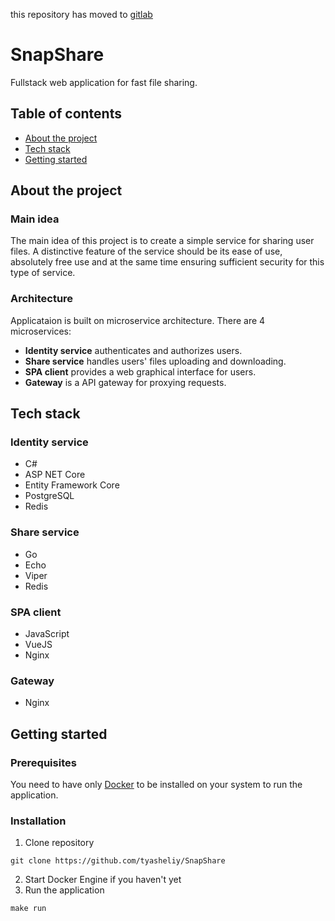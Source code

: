 this repository has moved to [gitlab](https://gitlab.com/tyasheliy/snap-share)

# SnapShare

Fullstack web application for fast file sharing.

## Table of contents

* <a href="#about-the-project">About the project</a>
* <a href="#tech-stack">Tech stack</a>
* <a href="#getting-started">Getting started</a>

## About the project

### Main idea

The main idea of ​​this project is to create a simple service for sharing user files. A distinctive feature of the service should be its ease of use, absolutely free use and at the same time ensuring sufficient security for this type of service.

### Architecture

Applicataion is built on microservice architecture. There are 4 microservices:

* **Identity service** authenticates and authorizes users.
* **Share service** handles users' files uploading and downloading.
* **SPA client** provides a web graphical interface for users.
* **Gateway** is a API gateway for proxying requests.

## Tech stack

### Identity service

* C#
* ASP NET Core
* Entity Framework Core
* PostgreSQL
* Redis

### Share service

* Go
* Echo
* Viper
* Redis

### SPA client

* JavaScript
* VueJS
* Nginx

### Gateway

* Nginx

## Getting started

### Prerequisites

You need to have only [Docker](https://www.docker.com/get-started/) to be installed on your system to run the application.

### Installation

1. Clone repository
```
git clone https://github.com/tyasheliy/SnapShare
```
2. Start Docker Engine if you haven't yet
3. Run the application
```
make run
```
